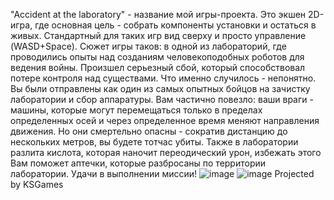 "Accident at the laboratory" - название мой игры-проекта. Это экшен 2D-игра, где основная цель - собрать компоненты установки и остаться в живых. Стандартный для таких игр вид сверху и просто управление (WASD+Space). Сюжет игры таков: в одной из лабораторий, где проводились опыты над созданиям человекоподобных роботов для ведения войны. Произшел серьезный сбой, который способствовал потере контроля над существами. Что именно случилось - непонятно. Вы были отправлены как один из самых опытных бойцов на зачистку лаборатории и сбор аппаратуры. Вам частично повезло: ваши враги - машины, которые могут перемещаться только в пределах определенных осей и через определенное время меняют направления движения. Но они смертельно опасны - сократив дистанцию до нескольких метров, вы будете тотчас убиты. Также в лаборатории разлита кислота, которая наночит переодический урон, избежать этого Вам поможет аптечки, которые разбросаны по территории лаборатории. Удачи в выполнении миссии!
![image](https://user-images.githubusercontent.com/91099587/169668992-79ffff91-24c5-4f84-9d48-dd1ef220da87.png)
![image](https://user-images.githubusercontent.com/91099587/169669038-caf6d659-2ace-4e9f-9f5d-7bdd51c1348d.png)
Projected by KSGames

